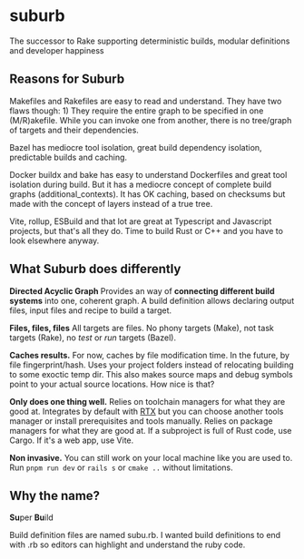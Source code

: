 # suburb
The successor to Rake supporting deterministic builds, modular definitions and developer happiness



## Reasons for Suburb

Makefiles and Rakefiles are easy to read and understand. 
They have two flaws though: 1) They require the entire graph to be specified in one (M/R)akefile. While you can invoke one from another, there is no tree/graph of targets and their dependencies.

Bazel has mediocre tool isolation, great build dependency isolation, predictable builds and caching.

Docker buildx and bake has easy to understand Dockerfiles and great tool isolation during build. But it has a mediocre concept of complete build graphs (additional_contexts). It has OK caching, based on checksums but made with the concept of layers instead of a true tree. 

Vite, rollup, ESBuild and that lot are great at Typescript and Javascript projects, but that's all they do. Time to build Rust or C++ and you have to look elsewhere anyway.


## What Suburb does differently

**Directed Acyclic Graph**
Provides an way of **connecting different build systems** into one, coherent graph.
A build definition allows declaring output files, input files and recipe to build a target. 

**Files, files, files**
All targets are files. No phony targets (Make), not task targets (Rake), no _test_ or _run_ targets (Bazel).

**Caches results.** 
For now, caches by file modification time. In the future, by file fingerprint/hash.
Uses your project folders instead of relocating building to some exoctic temp dir. This also makes source maps and debug symbols point to your actual source locations. How nice is that? 

**Only does one thing well.** 
Relies on toolchain managers for what they are good at. Integrates by default with [RTX]() but you can choose another tools manager or install prerequisites and tools manually. 
Relies on package managers for what they are good at. If a subproject is full of Rust code, use Cargo. If it's a web app, use Vite.

**Non invasive.** 
You can still work on your local machine like you are used to. Run `pnpm run dev` or `rails s` or `cmake ..` without limitations.



## Why the name?

**Su**per **Bu**ild 

Build definition files are named subu.rb. I wanted build definitions to end with .rb so editors can highlight and understand the ruby code.